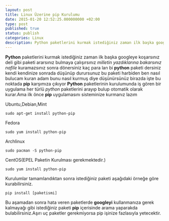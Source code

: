 ```yaml
---
layout: post
title: Linux Üzerine pip Kurulumu
date: 2015-01-20 12:52:25.000000000 +02:00
type: post
published: true
status: publish
categories: Linux
description: Python paketlerini kurmak istediğiniz zaman ilk başka googleye koşarsınız deli gibi paketi ararsınız bulmaya çalışırsınız milletin yazdıklarına
---
```

**Python** paketlerini kurmak istediğiniz zaman ilk başka googleye koşarsınız deli gibi paketi ararsınız bulmaya çalışırsınız _milletin yazdıklarına bakarsınız nafile_ kuramazsınız sonra dönersiniz kaç para lan bi **python** paketi dersiniz kendi kendinize sonrada düşünüp durursunuz bu paketi harbiden ben nasıl bulucam kuran adam bunu nasıl kurmuş diye düşünürsünüz birazda işte bu noktada **pip** karşımıza çıkıyor **Python** paketlerinin kurulumunda iş gören bir uygulama her türlü _python_ paketlerini arayıp bulup otomatik olarak kurar.Ama ilk önce **pip** uygulamasını sisteminize kurmanız lazım

Ubuntu,Debian,Mint

    sudo apt-get install python-pip

Fedora

    sudo yum install python-pip

Archlinux

    sudo pacman -S python-pip

CentOS(EPEL Paketin Kurulması gerekmektedir.)

    sudo yum install python-pip

Kurulumlar tamamlandıktan sonra istediğiniz paketi aşağıdaki örneğe göre kurabilirsiniz.

    pip install [paketismi]

Bu aşamadan sonra hata veren paketlerde **googleyi** kullanmanıza gerek kalmayağı gibi istediğiniz paketi **pip** içerisinde arama yaparakda bulabilirsiniz.Aşırı uç paketler gerekmiyorsa pip işinize fazlasıyla yetecektir.

